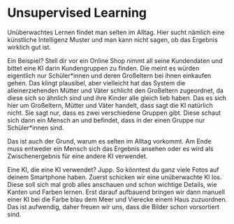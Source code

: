 # Unsupervised Learning

Unüberwachtes Lernen findet man selten im Alltag. Hier sucht nämlich eine künstliche Intelligenz Muster und man kann nicht sagen, ob das Ergebnis wirklich gut ist.

Ein Beispiel? Stell dir vor ein Online Shop nimmt all seine Kundendaten und bittet eine KI darin Kundengruppen zu finden. Die meint es würden eigentlich nur Schüler\*innen und deren Großeltern bei ihnen einkaufen gehen. Das klingt plausibel, aber vielleicht hat das System die alleinerziehenden Mütter und Väter schlicht den Großeltern zugeordnet, da diese sich so ähnlich sind und ihre Kinder alle gleich lieb haben. Das es sich hier um Großeltern, Mütter und Väter handelt, dass sagt die KI natürlich nicht. Sie sagt nur, dass es zwei verschiedene Gruppen gibt. Diese schaut sich dann ein Mensch an und befindet, dass in der einen Gruppe nur Schüler\*innen sind.

Das ist auch der Grund, warum es selten im Alltag vorkommt. Am Ende muss entweder ein Mensch sich das Ergebnis ansehen oder es wird als Zwischenergebnis für eine andere KI verwendet.

Eine KI, die eine KI verwendet? Jupp. So könntest du ganz viele Fotos auf deinem Smartphone haben. Zuerst schicken wir eine unüberwachte KI los. Diese soll sich mal grob alles anschauen und schon wichtige Details, wie Kanten und Farben lernen. Erst darauf aufbauend bringen wir dann manuell einer KI bei die Farbe blau dem Meer und Vierecke einem Haus zuzuordnen. Das ist aufwendig, daher freuen wir uns, dass die Bilder schon vorsortiert sind.

